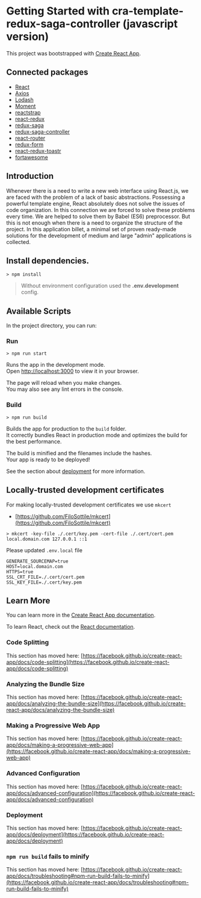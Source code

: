 # Getting Started with cra-template-redux-saga-controller (javascript version)

This project was bootstrapped with [Create React App](https://github.com/facebook/create-react-app).

## Connected packages
- [React](https://reactjs.org)
- [Axios](https://www.npmjs.com/package/axios)
- [Lodash](https://lodash.com/docs)
- [Moment](https://momentjs.com)
- [reactstrap](https://reactstrap.github.io)
- [react-redux](https://github.com/reactjs/react-redux)
- [redux-saga](https://redux-saga.js.org)
- [redux-saga-controller](https://github.com/TECH-Rubicone/redux-saga-controller/)
- [react-router](https://reacttraining.com/react-router/web/example/basic)
- [redux-form](https://redux-form.com)
- [react-redux-toastr](https://www.npmjs.com/package/react-redux-toastr)
- [fortawesome](https://fontawesome.com/start)

## Introduction
Whenever there is a need to write a new web interface using React.js, we are faced with the problem of a lack of basic abstractions. 
Possessing a powerful template engine, React absolutely does not solve the issues of code organization. In this connection we are forced to solve these problems every time. We are helped to solve them by Babel (ES6) preprocessor. But this is not enough when there is a need to organize the structure of the project. In this application billet, a minimal set of proven ready-made solutions for the development of medium and large "admin" applications is collected.

## Install dependencies.
```
> npm install
```
> Without environment configuration used the **.env.development** config.

## Available Scripts

In the project directory, you can run:

### Run
```
> npm run start
```

Runs the app in the development mode.\
Open [http://localhost:3000](http://localhost:3000) to view it in your browser.

The page will reload when you make changes.\
You may also see any lint errors in the console.

### Build
```
> npm run build
```

Builds the app for production to the `build` folder.\
It correctly bundles React in production mode and optimizes the build for the best performance.

The build is minified and the filenames include the hashes.\
Your app is ready to be deployed!

See the section about [deployment](https://facebook.github.io/create-react-app/docs/deployment) for more information.

## Locally-trusted development certificates
For making locally-trusted development certificates we use ```mkcert```
- [https://github.com/FiloSottile/mkcert](https://github.com/FiloSottile/mkcert)

```
> mkcert -key-file ./.cert/key.pem -cert-file ./.cert/cert.pem local.domain.com 127.0.0.1 ::1
```

Please updated ```.env.local``` file
```
GENERATE_SOURCEMAP=true
HOST=local.domain.com
HTTPS=true
SSL_CRT_FILE=./.cert/cert.pem
SSL_KEY_FILE=./.cert/key.pem
```


## Learn More

You can learn more in the [Create React App documentation](https://facebook.github.io/create-react-app/docs/getting-started).

To learn React, check out the [React documentation](https://reactjs.org/).

### Code Splitting

This section has moved here: [https://facebook.github.io/create-react-app/docs/code-splitting](https://facebook.github.io/create-react-app/docs/code-splitting)

### Analyzing the Bundle Size

This section has moved here: [https://facebook.github.io/create-react-app/docs/analyzing-the-bundle-size](https://facebook.github.io/create-react-app/docs/analyzing-the-bundle-size)

### Making a Progressive Web App

This section has moved here: [https://facebook.github.io/create-react-app/docs/making-a-progressive-web-app](https://facebook.github.io/create-react-app/docs/making-a-progressive-web-app)

### Advanced Configuration

This section has moved here: [https://facebook.github.io/create-react-app/docs/advanced-configuration](https://facebook.github.io/create-react-app/docs/advanced-configuration)

### Deployment

This section has moved here: [https://facebook.github.io/create-react-app/docs/deployment](https://facebook.github.io/create-react-app/docs/deployment)

### `npm run build` fails to minify

This section has moved here: [https://facebook.github.io/create-react-app/docs/troubleshooting#npm-run-build-fails-to-minify](https://facebook.github.io/create-react-app/docs/troubleshooting#npm-run-build-fails-to-minify)
